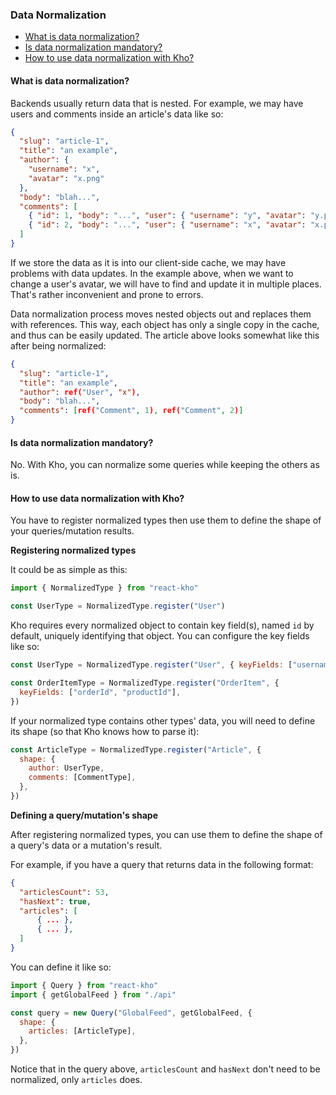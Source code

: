 ### Data Normalization

- [What is data normalization?](#what-is-data-normalization)
- [Is data normalization mandatory?](#is-data-normalization-mandatory)
- [How to use data normalization with Kho?](#how-to-use-data-normalization-with-kho)

#### What is data normalization?

Backends usually return data that is nested. For example, we may have users and comments inside an article's data like so:

```json
{
  "slug": "article-1",
  "title": "an example",
  "author": {
    "username": "x",
    "avatar": "x.png"
  },
  "body": "blah...",
  "comments": [
    { "id": 1, "body": "...", "user": { "username": "y", "avatar": "y.png" } },
    { "id": 2, "body": "...", "user": { "username": "x", "avatar": "x.png" } }
  ]
}
```

If we store the data as it is into our client-side cache, we may have problems with data updates. In the example above, when we want to change a user's avatar, we will have to find and update it in multiple places.
That's rather inconvenient and prone to errors.

Data normalization process moves nested objects out and replaces them with references. This way, each object has only a single copy in the cache, and thus can be easily updated. The article above looks somewhat like this after being normalized:

```json
{
  "slug": "article-1",
  "title": "an example",
  "author": ref("User", "x"),
  "body": "blah...",
  "comments": [ref("Comment", 1), ref("Comment", 2)]
}
```

#### Is data normalization mandatory?

No. With Kho, you can normalize some queries while keeping the others as is.

#### How to use data normalization with Kho?

You have to register normalized types then use them to define the shape of your queries/mutation results.

**Registering normalized types**

It could be as simple as this:

```javascript
import { NormalizedType } from "react-kho"

const UserType = NormalizedType.register("User")
```

Kho requires every normalized object to contain key field(s), named `id` by default, uniquely identifying that object. You can configure the key fields like so:

```javascript
const UserType = NormalizedType.register("User", { keyFields: ["username"] })

const OrderItemType = NormalizedType.register("OrderItem", {
  keyFields: ["orderId", "productId"],
})
```

If your normalized type contains other types' data, you will need to define its shape (so that Kho knows how to parse it):

```javascript
const ArticleType = NormalizedType.register("Article", {
  shape: {
    author: UserType,
    comments: [CommentType],
  },
})
```

**Defining a query/mutation's shape**

After registering normalized types, you can use them to define the shape of a query's data or a mutation's result.

For example, if you have a query that returns data in the following format:

```json
{
  "articlesCount": 53,
  "hasNext": true,
  "articles": [
      { ... },
      { ... },
  ]
}
```

You can define it like so:

```javascript
import { Query } from "react-kho"
import { getGlobalFeed } from "./api"

const query = new Query("GlobalFeed", getGlobalFeed, {
  shape: {
    articles: [ArticleType],
  },
})
```

Notice that in the query above, `articlesCount` and `hasNext` don't need to be normalized, only `articles` does.

<br/>
